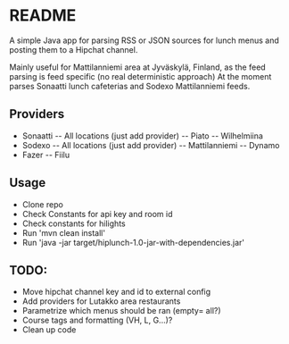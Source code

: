 # README #

A simple Java app for parsing RSS or JSON sources for lunch menus and posting them to a Hipchat channel.

Mainly useful for Mattilanniemi area at Jyväskylä, Finland, as the feed parsing is feed specific (no real deterministic approach) At the moment parses Sonaatti lunch cafeterias and Sodexo Mattilanniemi feeds.

## Providers ##

- Sonaatti
-- All locations (just add provider)
-- Piato
-- Wilhelmiina
- Sodexo
-- All locations (just add provider)
-- Mattilanniemi
-- Dynamo
- Fazer
-- Fiilu


## Usage ##

- Clone repo
- Check Constants for api key and room id
- Check constants for hilights
- Run 'mvn clean install'
- Run 'java -jar target/hiplunch-1.0-jar-with-dependencies.jar'

## TODO: ##

- Move hipchat channel key and id to external config
- Add providers for Lutakko area restaurants
- Parametrize which menus should be ran (empty= all?) 
- Course tags and formatting (VH, L, G...)?
- Clean up code

